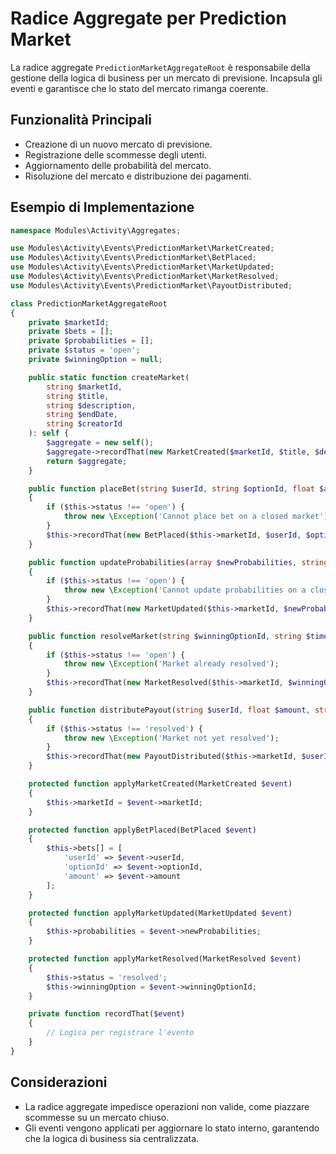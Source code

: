 # Radice Aggregate per Prediction Market

La radice aggregate `PredictionMarketAggregateRoot` è responsabile della gestione della logica di business per un mercato di previsione. Incapsula gli eventi e garantisce che lo stato del mercato rimanga coerente.

## Funzionalità Principali

- Creazione di un nuovo mercato di previsione.
- Registrazione delle scommesse degli utenti.
- Aggiornamento delle probabilità del mercato.
- Risoluzione del mercato e distribuzione dei pagamenti.

## Esempio di Implementazione

```php
namespace Modules\Activity\Aggregates;

use Modules\Activity\Events\PredictionMarket\MarketCreated;
use Modules\Activity\Events\PredictionMarket\BetPlaced;
use Modules\Activity\Events\PredictionMarket\MarketUpdated;
use Modules\Activity\Events\PredictionMarket\MarketResolved;
use Modules\Activity\Events\PredictionMarket\PayoutDistributed;

class PredictionMarketAggregateRoot
{
    private $marketId;
    private $bets = [];
    private $probabilities = [];
    private $status = 'open';
    private $winningOption = null;

    public static function createMarket(
        string $marketId, 
        string $title, 
        string $description, 
        string $endDate, 
        string $creatorId
    ): self {
        $aggregate = new self();
        $aggregate->recordThat(new MarketCreated($marketId, $title, $description, $endDate, $creatorId));
        return $aggregate;
    }

    public function placeBet(string $userId, string $optionId, float $amount, string $timestamp)
    {
        if ($this->status !== 'open') {
            throw new \Exception('Cannot place bet on a closed market');
        }
        $this->recordThat(new BetPlaced($this->marketId, $userId, $optionId, $amount, $timestamp));
    }

    public function updateProbabilities(array $newProbabilities, string $timestamp)
    {
        if ($this->status !== 'open') {
            throw new \Exception('Cannot update probabilities on a closed market');
        }
        $this->recordThat(new MarketUpdated($this->marketId, $newProbabilities, $timestamp));
    }

    public function resolveMarket(string $winningOptionId, string $timestamp)
    {
        if ($this->status !== 'open') {
            throw new \Exception('Market already resolved');
        }
        $this->recordThat(new MarketResolved($this->marketId, $winningOptionId, $timestamp));
    }

    public function distributePayout(string $userId, float $amount, string $timestamp)
    {
        if ($this->status !== 'resolved') {
            throw new \Exception('Market not yet resolved');
        }
        $this->recordThat(new PayoutDistributed($this->marketId, $userId, $amount, $timestamp));
    }

    protected function applyMarketCreated(MarketCreated $event)
    {
        $this->marketId = $event->marketId;
    }

    protected function applyBetPlaced(BetPlaced $event)
    {
        $this->bets[] = [
            'userId' => $event->userId,
            'optionId' => $event->optionId,
            'amount' => $event->amount
        ];
    }

    protected function applyMarketUpdated(MarketUpdated $event)
    {
        $this->probabilities = $event->newProbabilities;
    }

    protected function applyMarketResolved(MarketResolved $event)
    {
        $this->status = 'resolved';
        $this->winningOption = $event->winningOptionId;
    }

    private function recordThat($event)
    {
        // Logica per registrare l'evento
    }
}
```

## Considerazioni

- La radice aggregate impedisce operazioni non valide, come piazzare scommesse su un mercato chiuso.
- Gli eventi vengono applicati per aggiornare lo stato interno, garantendo che la logica di business sia centralizzata.
